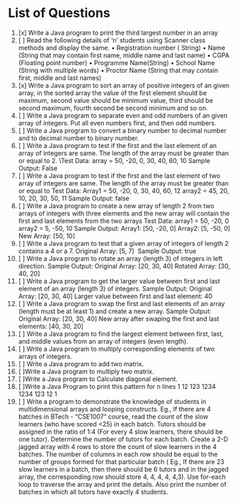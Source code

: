 # List of Questions

1. [x] Write a Java program to print the third largest number in an array
2. [ ] Read the following details of ‘n’ students using Scanner class methods and display the same.
       • Registration number ( String)
       • Name (String that may contain first name, middle name and last name)
       • CGPA (Floating point number)
       • Programme Name(String)
       • School Name (String with multiple words)
       • Proctor Name (String that may contain first, middle and last names)
3. [x] Write a Java program to sort an array of positive integers of an given array, in the sorted array the value of the first element should be maximum, second value should be minimum value, third should be second maximum, fourth second be second minimum and so on.
4. [ ] Write a Java program to separate even and odd numbers of an given array of integers. Put all even numbers first, and then odd numbers.
5. [ ] Write a Java program to convert a binary number to decimal number and to decimal number to binary number.
6. [ ] Write a Java program to test if the first and the last element of an array of integers are same. The length of the array must be greater than or equal to 2. \Test Data: array = 50, -20, 0, 30, 40, 60, 10 Sample Output: False
7. [ ] Write a Java program to test if the first and the last element of two array of integers are same. The length of the array must be greater than or equal to Test Data: Array1 = 50, -20, 0, 30, 40, 60, 12 array2 = 45, 20, 10, 20, 30, 50, 11 Sample Output: false
8. [ ] Write a Java program to create a new array of length 2 from two arrays of integers with three elements and the new array will contain the first and last elements from the two arrays Test Data: array1 = 50, -20, 0 array2 = 5, -50, 10 Sample Output: Array1: [50, -20, 0] Array2: [5, -50, 0] New Array: [50, 10]
9. [ ] Write a Java program to test that a given array of integers of length 2 contains a 4 or a 7. Original Array: [5, 7]  Sample Output: true
10. [ ] Write a Java program to rotate an array (length 3) of integers in left direction. Sample Output: Original Array: [20, 30, 40] Rotated Array: [30, 40, 20]
11. [ ] Write a Java program to get the larger value between first and last element of an array (length 3) of integers. Sample Output: Original Array: [20, 30, 40] Larger value between first and last element: 40
12. [ ] Write a Java program to swap the first and last elements of an array (length must be at least 1) and create a new array. Sample Output: Original Array: [20, 30, 40] New array after swaping the first and last elements: [40, 30, 20]
13. [ ] Write a Java program to find the largest element between first, last, and middle values from an array of integers (even length).
14. [ ] Write a Java program to multiply corresponding elements of two arrays of integers.
15. [ ] Write a Java program to add two matrix.
16. [ ]Write a Java program to multiply two matrix.
17. [ ]Write a Java program to Calculate diagonal element.
18. [ ]Write a Java Program to print this pattern for n lines
    1
    12
    123
    1234
    1234
    123
    12
    1
19. [ ] Write a program to demonstrate the knowledge of students in multidimensional arrays and looping constructs. Eg., If there are 4 batches in BTech - “CSE1007” course, read the count of the slow learners (who have scored <25) in each batch. Tutors should be assigned in the ratio of 1:4 (For every 4 slow learners, there should be one tutor). Determine the number of tutors for each batch. Create a 2-D jagged array with 4 rows to store the count of slow learners in the 4 batches. The number of columns in each row should be equal to the number of groups formed for that particular batch ( Eg., If there are 23 slow learners in a batch, then there should be 6 tutors and in the jagged array, the corresponding row should store 4, 4, 4, 4, 4,3). Use for-each loop to traverse the array and print the details. Also print the number of batches in which all tutors have exactly 4 students.
